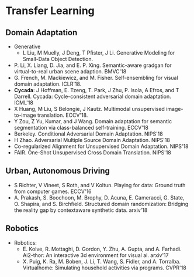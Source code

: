 # Transfer Learning

## Domain Adaptation
- Generative
	- L Liu, M Muelly, J Deng, T Pfister, J Li. Generative Modeling for Small-Data Object Detection.
- P. Li, X. Liang, D. Jia, and E. P. Xing. Semantic-aware gradgan for virtual-to-real urban scene adaption. BMVC'18
- G. French, M. Mackiewicz, and M. Fisher. Self-ensembling for visual domain adaptation. ICLR'18.
- **Cycada**: J Hoffman, E. Tzeng, T. Park, J Zhu, P. Isola, A Efros, and T Darrell. Cycada: Cycle-consistent adversarial domain adaptation. ICML'18
- X Huang, M Liu, S Belongie, J Kautz. Multimodal unsupervised image-to-image translation. ECCV'18.
- Y Zou, Z Yu, Kumar, and J Wang. Domain adaptation for semantic segmentation via class-balanced self-training. ECCV'18 
- Berkeley. Conditional Adversarial Domain Adaptation. NIPS'18
- H Zhao. Adversarial Multiple Source Domain Adaptation. NIPS'18
- Co-regularized Alignment for Unsupervised Domain Adaptation. NIPS'18
- FAIR. One-Shot Unsupervised Cross Domain Translation. NIPS'18

## Urban, Autonomous Driving
- S Richter, V Vineet, S Roth, and V Koltun. Playing for data: Ground truth from computer games. ECCV'16
- A. Prakash, S. Boochoon, M. Brophy, D. Acuna, E. Cameracci, G. State, O. Shapira, and S. Birchfield. Structured domain randomization: Bridging the reality gap by contextaware synthetic data. arxiv'18

## Robotics
- Robotics:
	- E. Kolve, R. Mottaghi, D. Gordon, Y. Zhu, A. Gupta, and A. Farhadi. Ai2-thor: An interactive 3d environment for visual ai. arxiv'17
	- X. Puig, K. Ra, M. Boben, J. Li, T. Wang, S. Fidler, and A. Torralba. Virtualhome: Simulating household activities via programs. CVPR'18
